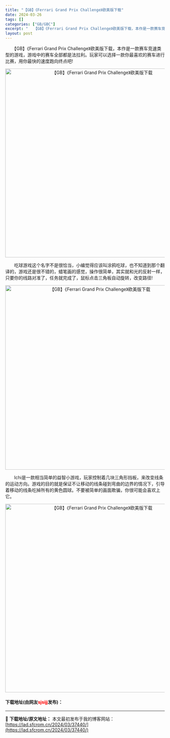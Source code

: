 ```yaml
---
title: "【GB】《Ferrari Grand Prix Challenge》欧美版下载"
date: 2024-03-26
tags: []
categories: ["GB/GBC"]
excerpt: "　　【GB】《Ferrari Grand Prix Challenge》欧美版下载，本作是一款赛车竞速类型的游戏，游戏中的赛车全部都是法拉利。玩家可以选择一款你最喜欢的赛车进行比赛，用你最快的速度跑向终点吧! 　　吃球游戏这个名字不是很恰当，小编觉得应该叫涂鸦吃球，也不知道到那个翻译的，游戏还是很不&hellip;"
layout: post
---
```


 <p>　　【GB】《Ferrari Grand Prix Challenge》欧美版下载，本作是一款赛车竞速类型的游戏，游戏中的赛车全部都是法拉利。玩家可以选择一款你最喜欢的赛车进行比赛，用你最快的速度跑向终点吧!</p> <p align="center"><img align="" border="0" src="https://lad.sfcrom.cn/wp-content/uploads/2024/03/20240326_66027ff957332.png" width="597" alt="【GB】《Ferrari Grand Prix Challenge》欧美版下载" /></p> <p>　　吃球游戏这个名字不是很恰当，小编觉得应该叫涂鸦吃球，也不知道到那个翻译的，游戏还是很不错的，蜡笔画的感觉，操作很简单，其实就和光的反射一样，只要你的线路对准了，任务就完成了，鼠标点击三角板自动旋转，改变路径!</p> <p align="center"><img align="" border="0" src="https://lad.sfcrom.cn/wp-content/uploads/2024/03/20240326_66027ffa05294.png" width="583" alt="【GB】《Ferrari Grand Prix Challenge》欧美版下载" /></p> <p>　　Ichi是一款相当简单的益智小游戏，玩家控制着几块三角形挡板，来改变线条的运动方向。游戏的目的就是保证不让移动的线条碰到弯曲的边界的情况下，引导着移动的线条吃掉所有的黄色圆球。不要被简单的画面欺骗，你很可能会喜欢上它。</p> <p align="center"><img align="" border="0" src="https://lad.sfcrom.cn/wp-content/uploads/2024/03/20240326_66027ffa99555.png" width="596" alt="【GB】《Ferrari Grand Prix Challenge》欧美版下载" /></p> <p><h4>下载地址(由网友<font color="red">sjsijj</font>发布)：</h4></p> 

---
📖 **下载地址/原文地址：** 本文最初发布于我的博客网站：[https://lad.sfcrom.cn/2024/03/37440/](https://lad.sfcrom.cn/2024/03/37440/)
